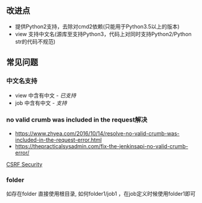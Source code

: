 ## 改进点
- 提供Python2支持，去除对cmd2依赖(只能用于Python3.5以上的版本)
- view 支持中文名(源库至支持Python3，代码上对同时支持Python2/Python str的代码不规范)


## 常见问题
### 中文名支持
- view 中含有中文 -   *已支持*
- job 中含有中文  -  *支持*

### no valid crumb was included in the request解决
- https://www.zhyea.com/2016/10/14/resolve-no-valid-crumb-was-included-in-the-request-error.html
- https://thepracticalsysadmin.com/fix-the-jenkinsapi-no-valid-crumb-error/

[CSRF Security](https://wiki.jenkins.io/display/JENKINS/Remote+access+API#RemoteaccessAPI-CSRFProtection)

### folder
如存在folder 直接使用根目录, 如何folder1/job1 ，在job定义时候使用folder1即可